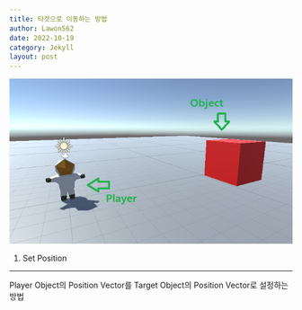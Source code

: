 ```yaml
---
title: 타겟으로 이동하는 방법
author: Lawon562
date: 2022-10-19
category: Jekyll
layout: post
---
```





![Imgur](../assets/Movement/MoveToTarget/Title.png)

1) Set Position
---

Player Object의 Position Vector를 Target Object의 Position Vector로 설정하는 방법

